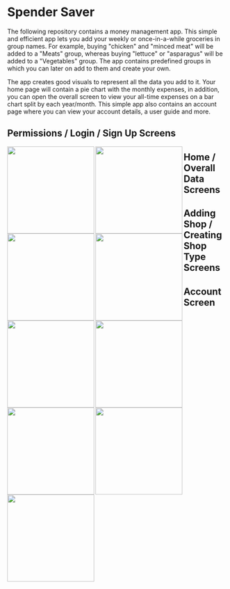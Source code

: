 # Spender Saver

<p>The following repository contains a money management app. This simple and efficient app lets you add your weekly or once-in-a-while groceries in group names. For example, buying "chicken" and "minced meat" will be added to a "Meats" group, whereas buying "lettuce" or "asparagus" will be added to a "Vegetables" group. The app contains predefined groups in which you can later on add to them and create your own.</p>
<p>The app creates good visuals to represent all the data you add to it. Your home page will contain a pie chart with the monthly expenses, in addition, you can open the overall screen to view your all-time expenses on a bar chart split by each year/month. This simple app also contains an account page where you can view your account details, a user guide and more.</p>

<h2>Permissions / Login / Sign Up Screens</h2>
<img style="width: 200px; height: auto" align="left" src="https://github.com/marioportillohernaiz/Spend-Saver/assets/111706273/6040e432-3de9-40e1-bd49-fc385a3f4d3a">
<img style="width: 200px; height: auto" align="left" src="https://github.com/marioportillohernaiz/Spend-Saver/assets/111706273/7ec470da-3f28-431d-a2fd-b776f84d64c6">
<img style="width: 200px; height: auto" align="left" src="https://github.com/marioportillohernaiz/Spend-Saver/assets/111706273/df281532-050b-4298-ae19-2cea075a8dfe">

<h2>Home / Overall Data Screens</h2>
<img style="width: 200px; height: auto" align="left" src="https://github.com/marioportillohernaiz/Spend-Saver/assets/111706273/7853b2a7-7d3c-45cd-90ec-e751ccbcf387">
<img style="width: 200px; height: auto" align="left" src="https://github.com/marioportillohernaiz/Spend-Saver/assets/111706273/c55faf6e-e080-4233-82b4-f1b45c3890c4">

<h2>Adding Shop / Creating Shop Type Screens</h2>
<img style="width: 200px; height: auto" align="left" src="https://github.com/marioportillohernaiz/Spend-Saver/assets/111706273/26f6c7d8-84f2-42db-a806-e10542d9c66e">
<img style="width: 200px; height: auto" align="left" src="https://github.com/marioportillohernaiz/Spend-Saver/assets/111706273/728d391f-5ea5-45d7-9754-a7f013ca9fcd">
<img style="width: 200px; height: auto" align="left" src="https://github.com/marioportillohernaiz/Spend-Saver/assets/111706273/283f5916-004f-409a-b350-0e44423fedec">

<h2>Account Screen</h2>
<img style="width: 200px; height: auto" align="left" src="https://github.com/marioportillohernaiz/Spend-Saver/assets/111706273/d1089537-249b-4a71-9ce9-075920b06f0d">
